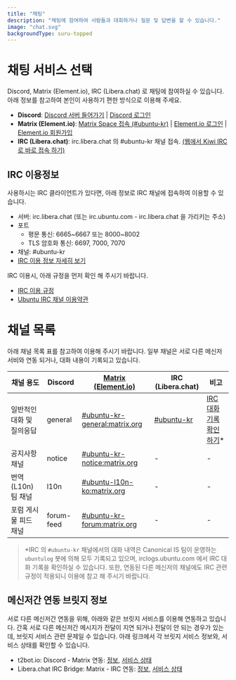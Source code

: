 ```yaml
---
title: "채팅"
description: "채팅에 참여하여 사람들과 대회하거나 질문 및 답변을 할 수 있습니다."
image: "chat.svg"
backgroundType: suru-topped
---
```


# 채팅 서비스 선택
Discord, Matrix (Element.io), IRC (Libera.chat) 로 채팅에 참여하실 수 있습니다. 아래 정보를 참고하여 본인이 사용하기 편한 방식으로 이용해 주세요.

- **Discord**: [Discord 서버 들어가기](https://discord.gg/sUvF7PAgNd) | [Discord 로그인](https://discord.com/login)
- **Matrix (Element.io)**: [Matrix Space 접속 (#ubuntu-kr)](https://matrix.to/#/#ubuntu-kr:matrix.org) | [Element.io 로그인](https://app.element.io/index.html#/login) | [Element.io 회원가입](https://app.element.io/index.html#/register)
- **IRC (Libera.chat)**: irc.libera.chat 의 #ubuntu-kr 채널 접속. [(웹에서 Kiwi IRC로 바로 접속 하기)](http://kiwiirc.com/client/irc.libera.chat/ubuntu-kr)

## IRC 이용정보

사용하시는 IRC 클라이언트가 있다면, 아래 정보로 IRC 채널에 접속하여 이용할 수 있습니다. 

- 서버: irc.libera.chat (또는 irc.ubuntu.com - irc.libera.chat 을 가리키는 주소)
- 포트
  - 평문 통신: 6665~6667 또는 8000~8002
  - TLS 암호화 통신: 6697, 7000, 7070
- 채널: #ubuntu-kr
- [IRC 이용 정보 자세히 보기](https://wiki.ubuntu-kr.org/index.php/IRC_%EC%9D%B4%EC%9A%A9_%EC%A0%95%EB%B3%B4)

IRC 이용시, 아래 규정을 먼저 확인 해 주시기 바랍니다.
- [IRC 이용 규정](https://wiki.ubuntu.com/KoreanTeam/IRC_Rules)
- [Ubuntu IRC 채널 이용약관](https://wiki.ubuntu.com/IRC/TermsOfService)

# 채널 목록

아래 채널 목록 표를 참고하여 이용해 주시기 바랍니다. 일부 채널은 서로 다른 메신저 서비와 연동 되거나, 대화 내용이 기록되고 있습니다.

| 채널 용도 | Discord | [Matrix (Element.io)](https://matrix.to/#/#ubuntu-kr:matrix.org) | IRC (Libera.chat) | 비고 |
| -- | -- | -- | -- | -- |
| 일반적인 대화 및 질의응답 | general | [#ubuntu-kr-general:matrix.org](https://matrix.to/#/#ubuntu-kr-general:matrix.org) | [#ubuntu-kr](http://kiwiirc.com/client/irc.libera.chat/ubuntu-kr) | [IRC 대화기록 확인하기](irclogs.ubuntu.com)* |
| 공지사항 채널 | notice | [#ubuntu-kr-notice:matrix.org](https://matrix.to/#/#ubuntu-kr-notice:matrix.org) | - | - |
| 번역(L10n)팀 채널 | l10n | [#ubuntu-l10n-ko:matrix.org](https://matrix.to/#/#ubuntu-l10n-ko:matrix.org) | - | - |
| 포럼 게시물 피드 채널 | forum-feed | [#ubuntu-kr-forum:matrix.org](https://matrix.to/#/#ubuntu-kr-forum:matrix.org) | - | - |


> *IRC 의 `#ubuntu-kr` 채널에서의 대화 내역은 Canonical IS 팀이 운영하는 `ubuntulog` 봇에 의해 모두 기록되고 있으며, irclogs.ubuntu.com 에서 IRC 대화 기록을 확인하실 수 있습니다. 또한, 연동된 다른 메신저의 채널에도 IRC 관련 규정이 적용되니 이용에 참고 해 주시기 바랍니다. 

## 메신저간 연동 브릿지 정보
서로 다른 메신저간 연동을 위해, 아래와 같은 브릿지 서비스를 이용해 연동하고 있습니다. 간혹 서로 다른 메신저간 메시지가 전달이 지연 되거나 전달이 안 되는 경우가 있는데, 브릿지 서비스 관련 문제일 수 있습니다. 아래 링크에서 각 브릿지 서비스 정보와, 서비스 상태를 확인할 수 있습니다.

- t2bot.io: Discord - Matrix 연동: [정보](https://t2bot.io/), [서비스 상태](https://status.t2bot.io/785547346)
- Libera.chat IRC Bridge: Matrix - IRC 연동: [정보](https://matrix-org.github.io/matrix-appservice-irc/latest/bridged_networks.html), [서비스 상태](https://status.matrix.org/)